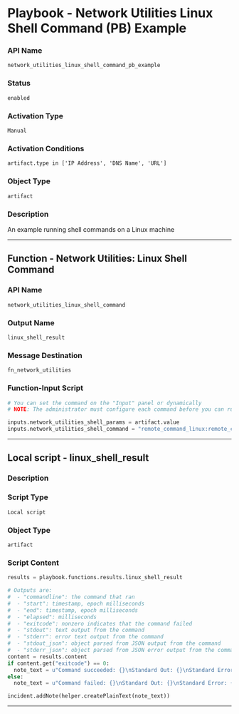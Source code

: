 <!--
    DO NOT MANUALLY EDIT THIS FILE
    THIS FILE IS AUTOMATICALLY GENERATED WITH resilient-sdk codegen
    Generated with resilient-sdk v50.0.151
-->

# Playbook - Network Utilities Linux Shell Command (PB) Example

### API Name
`network_utilities_linux_shell_command_pb_example`

### Status
`enabled`

### Activation Type
`Manual`

### Activation Conditions
`artifact.type in ['IP Address', 'DNS Name', 'URL']`

### Object Type
`artifact`

### Description
An example running shell commands on a Linux machine


---
## Function - Network Utilities: Linux Shell Command

### API Name
`network_utilities_linux_shell_command`

### Output Name
`linux_shell_result`

### Message Destination
`fn_network_utilities`

### Function-Input Script
```python
# You can set the command on the "Input" panel or dynamically
# NOTE: The administrator must configure each command before you can run it!

inputs.network_utilities_shell_params = artifact.value
inputs.network_utilities_shell_command = "remote_command_linux:remote_computer"
```

---

## Local script - linux_shell_result

### Description


### Script Type
`Local script`

### Object Type
`artifact`

### Script Content
```python
results = playbook.functions.results.linux_shell_result

# Outputs are:
#  - "commandline": the command that ran
#  - "start": timestamp, epoch milliseconds
#  - "end": timestamp, epoch milliseconds
#  - "elapsed": milliseconds
#  - "exitcode": nonzero indicates that the command failed
#  - "stdout": text output from the command
#  - "stderr": error text output from the command
#  - "stdout_json": object parsed from JSON output from the command
#  - "stderr_json": object parsed from JSON error output from the command
content = results.content
if content.get("exitcode") == 0:
  note_text = u"Command succeeded: {}\nStandard Out: {}\nStandard Error: {}".format(content.get("commandline"), content.get("stdout"), content.get("stderr"))
else:
  note_text = u"Command failed: {}\nStandard Out: {}\nStandard Error: {}".format(content.get("commandline"), content.get("stdout"), content.get("stderr"))

incident.addNote(helper.createPlainText(note_text))

```

---

